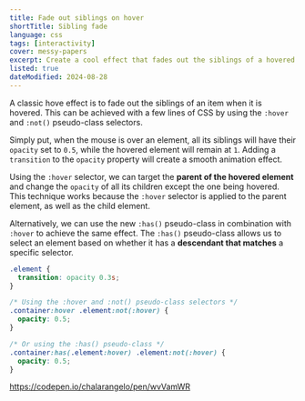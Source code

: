 ```yaml
---
title: Fade out siblings on hover
shortTitle: Sibling fade
language: css
tags: [interactivity]
cover: messy-papers
excerpt: Create a cool effect that fades out the siblings of a hovered item with a few lines of CSS.
listed: true
dateModified: 2024-08-28
---
```


A classic hove effect is to fade out the siblings of an item when it is hovered. This can be achieved with a few lines of CSS by using the `:hover` and `:not()` pseudo-class selectors.

Simply put, when the mouse is over an element, all its siblings will have their `opacity` set to `0.5`, while the hovered element will remain at `1`. Adding a `transition` to the `opacity` property will create a smooth animation effect.

Using the `:hover` selector, we can target the **parent of the hovered element** and change the `opacity` of all its children except the one being hovered. This technique works because the `:hover` selector is applied to the parent element, as well as the child element.

Alternatively, we can use the new `:has()` pseudo-class in combination with `:hover` to achieve the same effect. The `:has()` pseudo-class allows us to select an element based on whether it has a **descendant that matches** a specific selector.

```css
.element {
  transition: opacity 0.3s;
}

/* Using the :hover and :not() pseudo-class selectors */
.container:hover .element:not(:hover) {
  opacity: 0.5;
}

/* Or using the :has() pseudo-class */
.container:has(.element:hover) .element:not(:hover) {
  opacity: 0.5;
}
```

https://codepen.io/chalarangelo/pen/wvVamWR
